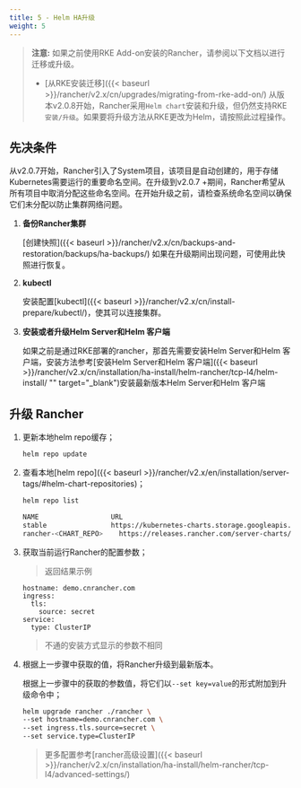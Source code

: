 ```yaml
---
title: 5 - Helm HA升级
weight: 5
---
```


>**注意:** 如果之前使用RKE Add-on安装的Rancher，请参阅以下文档以进行迁移或升级。
>
>* [从RKE安装迁移]({{< baseurl >}}/rancher/v2.x/cn/upgrades/migrating-from-rke-add-on/)
> 从版本v2.0.8开始，Rancher采用`Helm chart`安装和升级，但仍然支持RKE`安装/升级`。如果要将升级方法从RKE更改为Helm，请按照此过程操作。

## 先决条件

从v2.0.7开始，Rancher引入了System项目，该项目是自动创建的，用于存储Kubernetes需要运行的重要命名空间。在升级到v2.0.7 +期间，Rancher希望从所有项目中取消分配这些命名空间。在开始升级之前，请检查系统命名空间以确保它们未分配以防止集群网络问题。

1. **备份Rancher集群**

    [创建快照]({{< baseurl >}}/rancher/v2.x/cn/backups-and-restoration/backups/ha-backups/)
    如果在升级期间出现问题，可使用此快照进行恢复。

1. **kubectl**

    安装配置[kubectl]({{< baseurl >}}/rancher/v2.x/cn/install-prepare/kubectl/)，使其可以连接集群。

1. **安装或者升级Helm Server和Helm 客户端**

    如果之前是通过RKE部署的rancher，那首先需要安装Helm Server和Helm 客户端，安装方法参考[安装Helm Server和Helm 客户端]({{< baseurl >}}/rancher/v2.x/cn/installation/ha-install/helm-rancher/tcp-l4/helm-install/ "" target="_blank")安装最新版本Helm Server和Helm 客户端

## 升级 Rancher

1. 更新本地helm repo缓存；

    ```bash
    helm repo update
    ```

1. 查看本地[helm repo]({{< baseurl >}}/rancher/v2.x/en/installation/server-tags/#helm-chart-repositories)；

    ```bash
    helm repo list

    NAME          	      URL
    stable        	      https://kubernetes-charts.storage.googleapis.com
    rancher-<CHART_REPO>	https://releases.rancher.com/server-charts/<CHART_REPO>
    ```

1. 获取当前运行Rancher的配置参数；

    >返回结果示例

    ```plant
    hostname: demo.cnrancher.com
    ingress:
      tls:
        source: secret
    service:
      type: ClusterIP
    ```

    > 不通的安装方式显示的参数不相同

1. 根据上一步骤中获取的值，将Rancher升级到最新版本。

    根据上一步骤中的获取的参数值，将它们以`--set key=value`的形式附加到升级命令中；

    ```bash
    helm upgrade rancher ./rancher \
    --set hostname=demo.cnrancher.com \
    --set ingress.tls.source=secret \
    --set service.type=ClusterIP
    ```

    > 更多配置参考[rancher高级设置]({{< baseurl >}}/rancher/v2.x/cn/installation/ha-install/helm-rancher/tcp-l4/advanced-settings/)